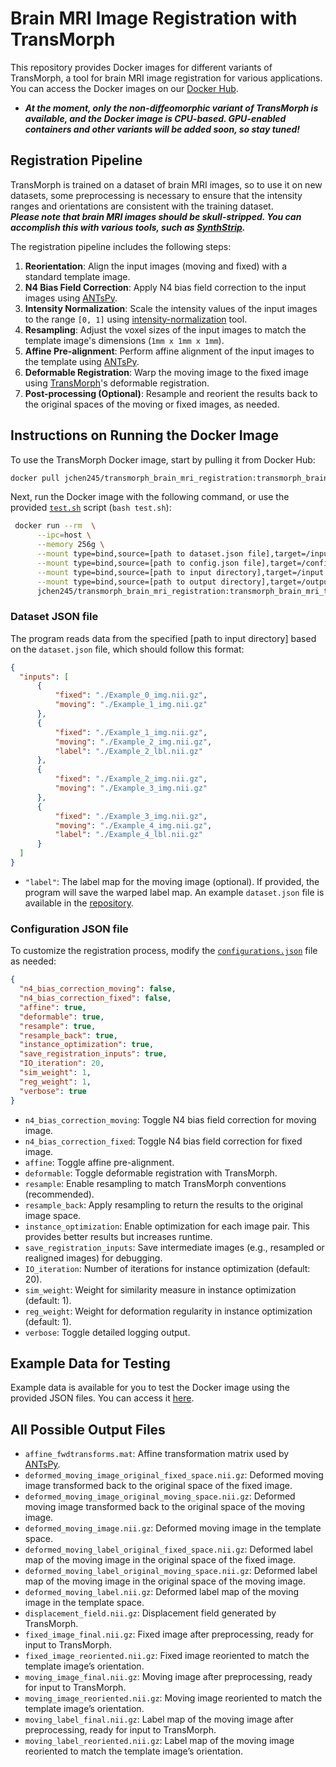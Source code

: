 # Brain MRI Image Registration with TransMorph
This repository provides Docker images for different variants of TransMorph, a tool for brain MRI image registration for various applications. You can access the Docker images on our [Docker Hub](https://hub.docker.com/repository/docker/jchen245/transmorph_brain_mri_registration/general).

- ***At the moment, only the non-diffeomorphic variant of TransMorph is available, and the Docker image is CPU-based. GPU-enabled containers and other variants will be added soon, so stay tuned!***

## Registration Pipeline
TransMorph is trained on a dataset of brain MRI images, so to use it on new datasets, some preprocessing is necessary to ensure that the intensity ranges and orientations are consistent with the training dataset.\
***Please note that brain MRI images should be skull-stripped. You can accomplish this with various tools, such as [SynthStrip](https://surfer.nmr.mgh.harvard.edu/docs/synthstrip/).***

The registration pipeline includes the following steps:
1. **Reorientation**: Align the input images (moving and fixed) with a standard template image.
2. **N4 Bias Field Correction**: Apply N4 bias field correction to the input images using [ANTsPy](https://github.com/ANTsX/ANTsPy).
3. **Intensity Normalization**: Scale the intensity values of the input images to the range `[0, 1]` using [intensity-normalization](https://github.com/jcreinhold/intensity-normalization/tree/master) tool.
4. **Resampling**: Adjust the voxel sizes of the input images to match the template image's dimensions (`1mm x 1mm x 1mm`).
5. **Affine Pre-alignment**: Perform affine alignment of the input images to the template using [ANTsPy](https://github.com/ANTsX/ANTsPy).
6. **Deformable Registration**: Warp the moving image to the fixed image using [TransMorph](https://www.sciencedirect.com/science/article/pii/S1361841522002432)'s deformable registration.
7. **Post-processing (Optional)**: Resample and reorient the results back to the original spaces of the moving or fixed images, as needed.

## Instructions on Running the Docker Image
To use the TransMorph Docker image, start by pulling it from Docker Hub:
  ```bash
  docker pull jchen245/transmorph_brain_mri_registration:transmorph_brain_mri_t1_v0
  ```
Next, run the Docker image with the following command, or use the provided [`test.sh`](https://github.com/junyuchen245/TransMorph_Transformer_for_Medical_Image_Registration/blob/main/Docker/test.sh) script (`bash test.sh`):
  ```bash
   docker run --rm  \
        --ipc=host \
        --memory 256g \
        --mount type=bind,source=[path to dataset.json file],target=/input_dataset.json \
        --mount type=bind,source=[path to config.json file],target=/configs_registration.json \
        --mount type=bind,source=[path to input directory],target=/input \
        --mount type=bind,source=[path to output directory],target=/output \
        jchen245/transmorph_brain_mri_registration:transmorph_brain_mri_t1_v0
   ```

### Dataset JSON file
The program reads data from the specified [path to input directory] based on the `dataset.json` file, which should follow this format:
  ```json
  {
    "inputs": [
        {
            "fixed": "./Example_0_img.nii.gz",
            "moving": "./Example_1_img.nii.gz"
        },
        {
            "fixed": "./Example_1_img.nii.gz",
            "moving": "./Example_2_img.nii.gz",
            "label": "./Example_2_lbl.nii.gz"
        },
        {
            "fixed": "./Example_2_img.nii.gz",
            "moving": "./Example_3_img.nii.gz"
        },
        {
            "fixed": "./Example_3_img.nii.gz",
            "moving": "./Example_4_img.nii.gz",
            "label": "./Example_4_lbl.nii.gz"
        }
    ]
  }
  ```
- `"label"`: The label map for the moving image (optional). If provided, the program will save the warped label map. An example `dataset.json` file is available in the [repository](https://github.com/junyuchen245/TransMorph_Transformer_for_Medical_Image_Registration/blob/main/Docker/test_dataset.json).
### Configuration JSON file
To customize the registration process, modify the [`configurations.json`](https://github.com/junyuchen245/TransMorph_Transformer_for_Medical_Image_Registration/blob/main/Docker/configs_registration.json) file as needed:
  ```json
  {
    "n4_bias_correction_moving": false,
    "n4_bias_correction_fixed": false,
    "affine": true,
    "deformable": true,
    "resample": true,
    "resample_back": true,
    "instance_optimization": true,
    "save_registration_inputs": true,
    "IO_iteration": 20,
    "sim_weight": 1,
    "reg_weight": 1,
    "verbose": true
  }
  ```
- `n4_bias_correction_moving`: Toggle N4 bias field correction for moving image.
- `n4_bias_correction_fixed`: Toggle N4 bias field correction for fixed image.
- `affine`: Toggle affine pre-alignment.
- `deformable`: Toggle deformable registration with TransMorph.
- `resample`: Enable resampling to match TransMorph conventions (recommended).
- `resample_back`: Apply resampling to return the results to the original image space.
- `instance_optimization`: Enable optimization for each image pair. This provides better results but increases runtime.
- `save_registration_inputs`: Save intermediate images (e.g., resampled or realigned images) for debugging.
- `IO_iteration`: Number of iterations for instance optimization (default: 20).
- `sim_weight`: Weight for similarity measure in instance optimization (default: 1).
- `reg_weight`: Weight for deformation regularity in instance optimization (default: 1).
- `verbose`: Toggle detailed logging output.

## Example Data for Testing
Example data is available for you to test the Docker image using the provided JSON files. You can access it [here](https://drive.google.com/uc?export=download&id=1hjpXnEFHfyI5nMJie7p0J9f-BYlPQN2c).

## All Possible Output Files
- `affine_fwdtransforms.mat`: Affine transformation matrix used by [ANTsPy](https://github.com/ANTsX/ANTsPy).
- `deformed_moving_image_original_fixed_space.nii.gz`: Deformed moving image transformed back to the original space of the fixed image.
- `deformed_moving_image_original_moving_space.nii.gz`: Deformed moving image transformed back to the original space of the moving image.
- `deformed_moving_image.nii.gz`: Deformed moving image in the template space.
- `deformed_moving_label_original_fixed_space.nii.gz`: Deformed label map of the moving image in the original space of the fixed image.
- `deformed_moving_label_original_moving_space.nii.gz`: Deformed label map of the moving image in the original space of the moving image.
- `deformed_moving_label.nii.gz`: Deformed label map of the moving image in the template space.
- `displacement_field.nii.gz`: Displacement field generated by TransMorph.
- `fixed_image_final.nii.gz`: Fixed image after preprocessing, ready for input to TransMorph.
- `fixed_image_reoriented.nii.gz`: Fixed image reoriented to match the template image’s orientation.
- `moving_image_final.nii.gz`: Moving image after preprocessing, ready for input to TransMorph.
- `moving_image_reoriented.nii.gz`: Moving image reoriented to match the template image’s orientation.
- `moving_label_final.nii.gz`: Label map of the moving image after preprocessing, ready for input to TransMorph.
- `moving_label_reoriented.nii.gz`: Label map of the moving image reoriented to match the template image’s orientation.
